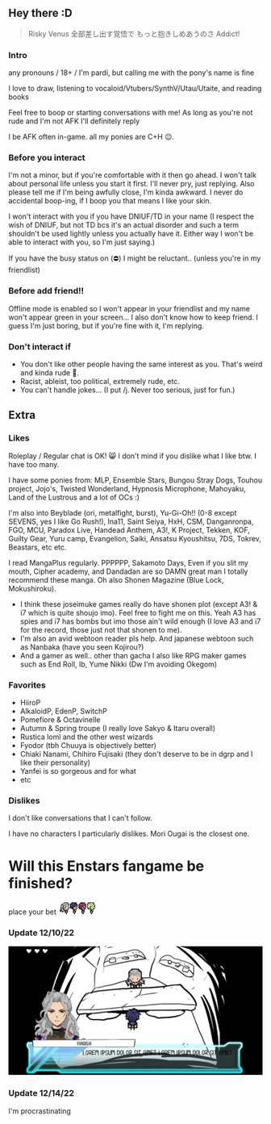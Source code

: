 ## Hey there :D
> Risky Venus
全部差し出す覚悟で
もっと抱きしめあうのさ
Addict!

### Intro
any pronouns / 18+ / I'm pardi, but calling me with the pony's name is fine


I love to draw, listening to vocaloid/Vtubers/SynthV/Utau/Utaite, and reading books

Feel free to boop or starting conversations with me! As long as you're not rude and I'm not AFK
I'll definitely reply

I be AFK often in-game.
all my ponies are C+H 😉.

### Before you interact
I'm not a minor, but if you're comfortable with it then go ahead. I won't talk about personal life unless you start it first. I'll never pry, just replying.
Also please tell me if I'm being awfully close, I'm kinda awkward.
I never do accidental boop-ing, if I boop you that means I like your skin. 

I won't interact with you if you have DNIUF/TD in your name (I respect the wish of DNIUF, but not TD bcs it's an actual disorder and such a term shouldn't be used lightly unless you actually have it. Either way I won't be able to interact with you, so I'm just saying.) 

If you have the busy status on (⛔) I might be reluctant.. (unless you're in my friendlist)

### Before add friend!!
Offline mode is enabled so I won't appear in your friendlist and my name won't appear green in your screen...
I also don't know how to keep friend. I guess I'm just boring, but if you're fine with it, I'm replying.

### Don't interact if
- You don't like other people having the same interest as you. That's weird and kinda rude 🤔.
- Racist, ableist, too political, extremely rude, etc.
- You can't handle jokes... (I put /j. Never too serious, just for fun.)



## Extra

### Likes
Roleplay / Regular chat is OK! 😸
I don't mind if you dislike what I like btw. I have too many.

I have some ponies from: MLP, Ensemble Stars, Bungou Stray Dogs, Touhou project, Jojo's, Twisted Wonderland, Hypnosis Microphone, Mahoyaku, Land of the Lustrous and a lot of OCs :) 

I'm also into Beyblade (ori, metalfight, burst), Yu-Gi-Oh!! (0-8 except SEVENS, yes I like Go Rush!), Ina11, Saint Seiya, HxH, CSM, Danganronpa, FGO, MCU, Paradox Live, Handead Anthem, A3!, K Project, Tekken, KOF, Guilty Gear, Yuru camp, Evangelion, Saiki, Ansatsu Kyoushitsu, 7DS, Tokrev, Beastars, etc etc.

I read MangaPlus regularly. PPPPPP, Sakamoto Days, Even if you slit my mouth, Cipher academy, and Dandadan are so DAMN great man I totally recommend these manga. Oh also Shonen Magazine (Blue Lock, Mokushiroku).
- I think these joseimuke games really do have shonen plot (except A3! & i7 which is quite shoujo imo). Feel free to fight me on this. Yeah A3 has spies and i7 has bombs but imo those ain't wild enough (I love A3 and i7 for the record, those just not that shonen to me).
- I'm also an avid webtoon reader pls help. And japanese webtoon such as Nanbaka (have you seen Kojirou?)
- And a gamer as well.. other than gacha I also like RPG maker games such as End Roll, Ib, Yume Nikki (Dw I'm avoiding Okegom)

### Favorites
- HiiroP
- AlkaloidP, EdenP, SwitchP
- Pomefiore & Octavinelle
- Autumn & Spring troupe (I really love Sakyo & Itaru overall)
- Rustica loml and the other west wizards
- Fyodor (tbh Chuuya is objectively better)
- Chiaki Nanami, Chihiro Fujisaki (they don't deserve to be in dgrp and I like their personality)
- Yanfei is so gorgeous and for what
- etc

### Dislikes
I don't like conversations that I can't follow. 

I have no characters I particularly dislikes. Mori Ougai is the closest one.


# Will this Enstars fangame be finished?
place your bet 
![ss](mypixel.png)
### Update 12/10/22
![ss2](myscreen.png)
### Update 12/14/22
I'm procrastinating


<!---
pardi-real/pardi-real is a ✨ special ✨ repository because its `README.md` (this file) appears on your GitHub profile.
You can click the Preview link to take a look at your changes.
--->
